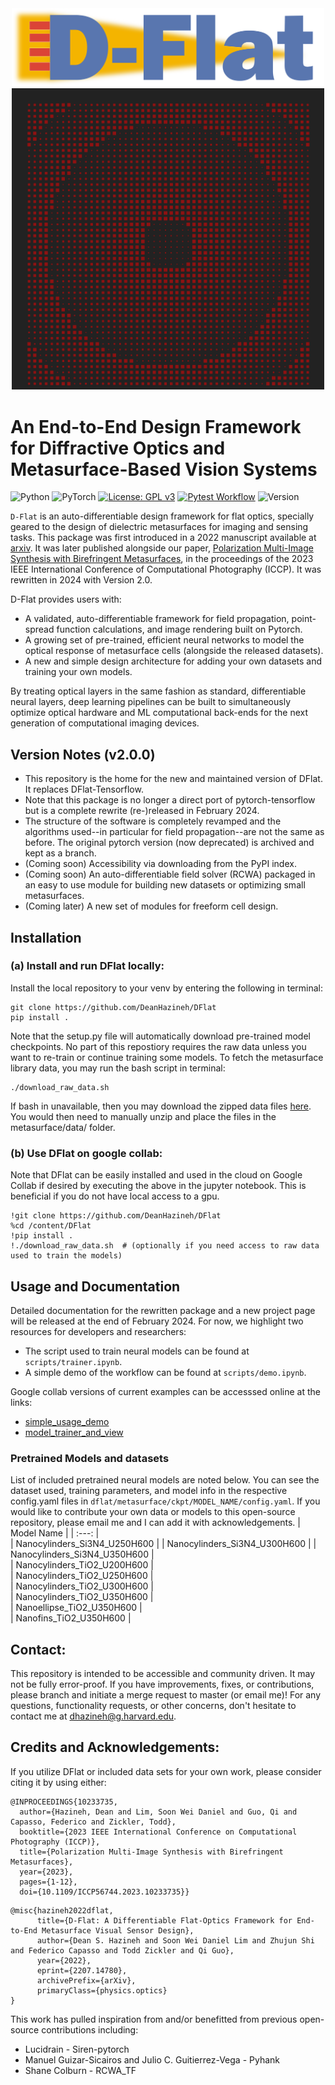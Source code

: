<div align="center">
  <img src=/docs/DFlat_Long.png alt="Dflat" width="500"/>
</div>
<div align="center">
  <img src=/docs/autoGDS_metalens.png alt="Dflat" width="500"/>
</div>

# An End-to-End Design Framework for Diffractive Optics and Metasurface-Based Vision Systems
![Python](https://img.shields.io/badge/python-3670A0?style=for-the-badge&logo=python&logoColor=ffdd54)
![PyTorch](https://img.shields.io/badge/PyTorch-%23EE4C2C.svg?style=for-the-badge&logo=PyTorch&logoColor=white)
[![License: GPL v3](https://img.shields.io/badge/License-GPLv3-blue.svg)](https://www.gnu.org/licenses/gpl-3.0)
[![Pytest Workflow](https://github.com/DeanHazineh/DFlat-pytorch/actions/workflows/pytest.yml/badge.svg?branch=dflat_v2.0.0)](https://github.com/DeanHazineh/DFlat-pytorch/actions/workflows/pytest.yml)
![Version](https://img.shields.io/badge/version-2.0.0-blue)

`D-Flat` is an auto-differentiable design framework for flat optics, specially geared to the design of dielectric metasurfaces for imaging and sensing tasks. This package was first introduced in a 2022 manuscript available at <a href="https://arxiv.org/abs/2207.14780" target="_blank">arxiv</a>. It was later published alongside our paper, <a href="https://deanhazineh.github.io/publications/Multi_Image_Synthesis/MIS_Home.html" target="_blank"> Polarization Multi-Image Synthesis with Birefringent Metasurfaces</a>, in the proceedings of the 2023 IEEE International Conference of Computational Photography (ICCP). It was rewritten in 2024 with Version 2.0.

D-Flat provides users with:
- A validated, auto-differentiable framework for field propagation, point-spread function calculations, and image rendering built on Pytorch.
- A growing set of pre-trained, efficient neural networks to model the optical response of metasurface cells (alongside the released datasets).
- A new and simple design architecture for adding your own datasets and training your own models.
  
By treating optical layers in the same fashion as standard, differentiable neural layers, deep learning pipelines can be built to simultaneously optimize optical hardware and ML computational back-ends for the next generation of computational imaging devices.

## Version Notes (v2.0.0)
- This repository is the home for the new and maintained version of DFlat. It replaces DFlat-Tensorflow.
- Note that this package is no longer a direct port of pytorch-tensorflow but is a complete rewrite (re-)released in February 2024. 
- The structure of the software is completely revamped and the algorithms used--in particular for field propagation--are not the same as before. The original pytorch version (now deprecated) is archived and kept as a branch.
- (Coming soon) Accessibility via downloading from the PyPI index.
- (Coming soon) An auto-differentiable field solver (RCWA) packaged in an easy to use module for building new datasets or optimizing small metasurfaces.
- (Coming later) A new set of modules for freeform cell design.

## Installation 
### (a) Install and run DFlat locally:
Install the local repository to your venv by entering the following in terminal:
```
git clone https://github.com/DeanHazineh/DFlat
pip install .
```
Note that the setup.py file will automatically download pre-trained model checkpoints. No part of this repostiory requires the raw data unless you want to re-train or continue training some models. To fetch the metasurface library data, you may run the bash script in terminal:
```
./download_raw_data.sh
```
If bash in unavailable, then you may download the zipped data files <a href="https://www.dropbox.com/scl/fi/efzz37tlejkkplo7pe7vs/data.zip?rlkey=malv67btexvfhkyhbiasgrai0&dl=1" target="_blank">here</a>. You would then need to manually unzip and place the files in the metasurface/data/ folder. 

### (b) Use DFlat on google collab:
Note that DFlat can be easily installed and used in the cloud on Google Collab if desired by executing the above in the jupyter notebook. This is beneficial if you do not have local access to a gpu. 
```
!git clone https://github.com/DeanHazineh/DFlat
%cd /content/DFlat
!pip install .
!./download_raw_data.sh  # (optionally if you need access to raw data used to train the models)
```

## Usage and Documentation
Detailed documentation for the rewritten package and a new project page will be released at the end of February 2024. For now, we highlight two resources for developers and researchers:
 - The script used to train neural models can be found at `scripts/trainer.ipynb`.
 - A simple demo of the workflow can be found at `scripts/demo.ipynb`. 

Google collab versions of current examples can be accesssed online at the links:
- <a href="https://colab.research.google.com/drive/1Nl1yhrMeGWyethaRPMgS6hQvrLCByiyY?usp=drive_link" target="_blank">simple_usage_demo</a>
- <a href="https://colab.research.google.com/drive/1_EMm7jrbgzsZGX-XHnDIbANr0Xo2ti7u?usp=sharing" target="_blank">model_trainer_and_view</a>


### Pretrained Models and datasets
List of included pretrained neural models are noted below. You can see the dataset used, training parameters, and model info in the respective config.yaml files in `dflat/metasurface/ckpt/MODEL_NAME/config.yaml`.
If you would like to contribute your own data or models to this open-source repository, please email me and I can add it with acknowledgements. 
| Model Name | 
| :---:        |  
| Nanocylinders_Si3N4_U250H600   | 
| Nanocylinders_Si3N4_U300H600     |
| Nanocylinders_Si3N4_U350H600     |    
| Nanocylinders_TiO2_U200H600     |     
| Nanocylinders_TiO2_U250H600     |     
| Nanocylinders_TiO2_U300H600     |      
| Nanocylinders_TiO2_U350H600     |      
| Nanoellipse_TiO2_U350H600     |     
| Nanofins_TiO2_U350H600     |       

## Contact:
This repository is intended to be accessible and community driven. It may not be fully error-proof.
If you have improvements, fixes, or contributions, please branch and initiate a merge request to master (or email me)!
For any questions, functionality requests, or other concerns, don't hesitate to contact me at dhazineh@g.harvard.edu. 

## Credits and Acknowledgements:
If you utilize DFlat or included data sets for your own work, please consider citing it by using either:

```
@INPROCEEDINGS{10233735,
  author={Hazineh, Dean and Lim, Soon Wei Daniel and Guo, Qi and Capasso, Federico and Zickler, Todd},
  booktitle={2023 IEEE International Conference on Computational Photography (ICCP)}, 
  title={Polarization Multi-Image Synthesis with Birefringent Metasurfaces}, 
  year={2023},
  pages={1-12},
  doi={10.1109/ICCP56744.2023.10233735}}
```
```
@misc{hazineh2022dflat,
      title={D-Flat: A Differentiable Flat-Optics Framework for End-to-End Metasurface Visual Sensor Design}, 
      author={Dean S. Hazineh and Soon Wei Daniel Lim and Zhujun Shi and Federico Capasso and Todd Zickler and Qi Guo},
      year={2022},
      eprint={2207.14780},
      archivePrefix={arXiv},
      primaryClass={physics.optics}
}
```

This work has pulled inspiration from and/or benefitted from previous open-source contributions including:
 * Lucidrain - Siren-pytorch
 * Manuel Guizar-Sicairos and Julio C. Guitierrez-Vega - Pyhank
 * Shane Colburn - RCWA_TF


